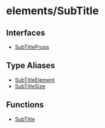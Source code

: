 # elements/SubTitle

## Interfaces

- [SubTitleProps](interfaces/SubTitleProps.md)

## Type Aliases

- [SubTitleElement](type-aliases/SubTitleElement.md)
- [SubTitleSize](type-aliases/SubTitleSize.md)

## Functions

- [SubTitle](functions/SubTitle.md)

